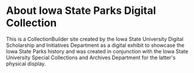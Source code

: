 # About Iowa State Parks Digital Collection

This is a CollectionBuilder site created by the Iowa State University Digital Scholarship and Initiatives Department as a digital exhibit to showcase the Iowa State Parks history and was created in conjunction with the Iowa State University Special Collections and Archives Department for the latter's physical display.